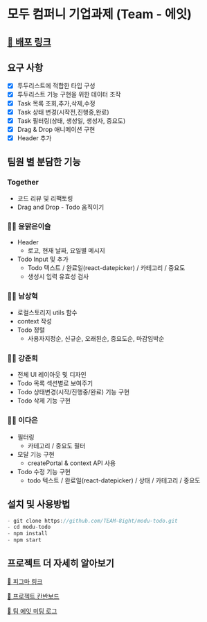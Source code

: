 # 모두 컴퍼니 기업과제 (Team - 에잇)

## [🔗 배포 링크](https://modu-8ight.netlify.app/)


## 요구 사항

- [x] 투두리스트에 적합한 타입 구성
- [x] 투두리스트 기능 구현을 위한 데이터 조작
- [x] Task 목록 조회,추가,삭제,수정
- [x] Task 상태 변경(시작전,진행중,완료)
- [x] Task 필터링(상태, 생성일, 생성자, 중요도)
- [x] Drag & Drop 애니메이션 구현
- [x] Header 추가

## 팀원 별 분담한 기능
### Together
- 코드 리뷰 및 리팩토링 
- Drag and Drop - Todo 움직이기 

### 🙋‍♀️ 윤맑은이슬
- Header
  - 로고, 현재 날짜, 요일별 메시지
- Todo Input 및 추가 
  - Todo 텍스트 / 완료일(react-datepicker) / 카테고리 / 중요도
  - 생성시 입력 유효성 검사
### 🙋‍♂️ 남상혁
- 로컬스토리지 utils 함수
- context 작성
- Todo 정렬 
  - 사용자지정순, 신규순, 오래된순, 중요도순, 마감임박순
### 🙋‍♀️ 강준희
- 전체 UI 레이아웃 및 디자인
- Todo 목록 섹션별로 보여주기 
- Todo 상태변경(시작/진행중/완료) 기능 구현
- Todo 삭제 기능 구현

### 🙋‍♀️ 이다은
- 필터링
  - 카테고리 / 중요도 필터
- 모달 기능 구현
  - createPortal & context API 사용
- Todo 수정 기능 구현
  - todo 텍스트 / 완료일(react-datepicker) / 상태 / 카테고리 / 중요도

## 설치 및 사용방법
```javascript
- git clone https://github.com/TEAM-8ight/modu-todo.git
- cd modu-todo
- npm install
- npm start
```

## 프로젝트 더 자세히 알아보기
[🔗 피그마 링크](https://www.figma.com/file/6QwW9HSCuVP9FySUV9O0vJ/modu-todo)

[🔗 프로젝트 칸반보드](https://github.com/TEAM-8ight/modu-todo/projects/1)

[🔗 팀 에잇 미팅 로그](https://darkened-date-9ab.notion.site/8-Assignment-8-2c8eb739e3944a63b8f8de0c2fd56475)


